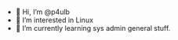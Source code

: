 - 👋 Hi, I’m @p4ulb
- 👀 I’m interested in Linux
- 🌱 I’m currently learning sys admin general stuff.
<!---
p4ulb/p4ulb is a ✨ special ✨ repository because its `README.md` (this file) appears on your GitHub profile.
You can click the Preview link to take a look at your changes.
--->
